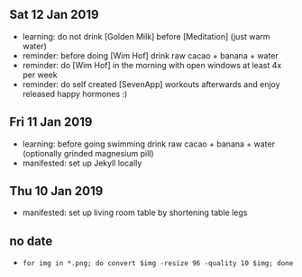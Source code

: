 ## Sat 12 Jan 2019
- learning: do not drink [Golden Milk] before [Meditation] (just warm water)
- reminder: before doing [Wim Hof] drink raw cacao + banana + water
- reminder: do [Wim Hof] in the morning with open windows at least 4x per week
- reminder: do self created [SevenApp] workouts afterwards and enjoy released happy hormones :)

## Fri 11 Jan 2019
- learning: before going swimming drink raw cacao + banana + water (optionally grinded magnesium pill)
- manifested: set up Jekyll locally

## Thu 10 Jan 2019
- manifested: set up living room table by shortening table legs

## no date
- `for img in *.png; do convert $img -resize 96 -quality 10 $img; done`
